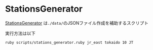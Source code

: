 # StationsGenerator

[StationsGenerator](./scripts/stations_generator.ruby) は`./data/`のJSONファイル作成を補助するスクリプト

実行方法は以下

```bash
ruby scripts/stations_generator.ruby jr_east tokaido 10 JT
```